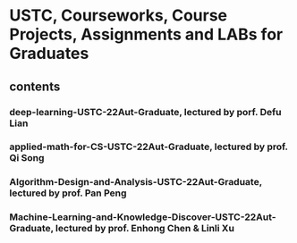 # USTC, Courseworks, Course Projects, Assignments and LABs for Graduates
## contents
### deep-learning-USTC-22Aut-Graduate, lectured by porf. Defu Lian
### applied-math-for-CS-USTC-22Aut-Graduate, lectured by prof. Qi Song
### Algorithm-Design-and-Analysis-USTC-22Aut-Graduate, lectured by prof. Pan Peng
### Machine-Learning-and-Knowledge-Discover-USTC-22Aut-Graduate, lectured by prof. Enhong Chen & Linli Xu



